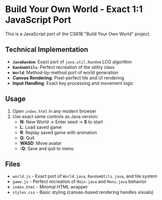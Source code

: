 # Build Your Own World - Exact 1:1 JavaScript Port

This is a JavaScript port of the CS61B "Build Your Own World" project. 

## Technical Implementation

- **`JavaRandom`**: Exact port of `java.util.Random` LCG algorithm
- **`RandomUtils`**: Perfect recreation of the utility class
- **`World`**: Method-by-method port of world generation
- **Canvas Rendering**: Pixel-perfect tile and UI rendering
- **Input Handling**: Exact key processing and movement logic

## Usage

1. Open `index.html` in any modern browser
2. Use exact same controls as Java version:
   - **N**: New World → Enter seed → **S** to start
   - **L**: Load saved game
   - **R**: Replay saved game with animation
   - **Q**: Quit
   - **WASD**: Move avatar
   - **:Q**: Save and quit to menu

## Files

- `world.js` - Exact port of `World.java`, `RandomUtils.java`, and tile system
- `game.js` - Perfect recreation of `Main.java` and `Menu.java` behavior  
- `index.html` - Minimal HTML wrapper
- `styles.css` - Basic styling (canvas-based rendering handles visuals)
